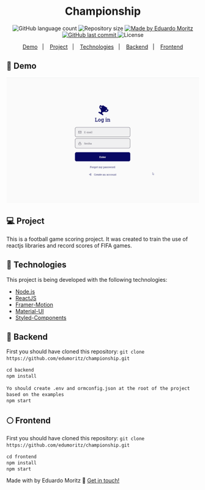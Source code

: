 <h1 align="center"> Championship </h1>
<p align="center">
  <img alt="GitHub language count" src="https://img.shields.io/github/languages/count/edumoritz/championship?color=blue">

  <img alt="Repository size" src="https://img.shields.io/github/repo-size/edumoritz/championship">
	
  <a href="https://www.linkedin.com/in/eduardo-moritz-5298a0118/">
    <img alt="Made by Eduardo Moritz" src="https://img.shields.io/badge/made%20by-edumoritz-blue">
  </a>

  <a href="https://github.com/edumoritz/championship/commits/master">
    <img alt="GitHub last commit" src="https://img.shields.io/github/last-commit/edumoritz/championship">
  </a>

  <img alt="License" src="https://img.shields.io/badge/license-MIT-brightgreen">
</p>

<p align="center">
  <a href="#-frontend">Demo</a>&nbsp;&nbsp;&nbsp;|&nbsp;&nbsp;&nbsp;
  <a href="#-project">Project</a>&nbsp;&nbsp;&nbsp;|&nbsp;&nbsp;&nbsp;
  <a href="#-technologies">Technologies</a>&nbsp;&nbsp;&nbsp;|&nbsp;&nbsp;&nbsp;
  <a href="#-backend">Backend</a>&nbsp;&nbsp;&nbsp;|&nbsp;&nbsp;&nbsp;
  <a href="#-frontend">Frontend</a>
</p>

## 👹 Demo

![Championship- Animated gif demo](demo/championship-dash.gif)

## 💻 Project

This is a football game scoring project.
It was created to train the use of reactjs libraries and record scores of FIFA games.

## 👾 Technologies

This project is being developed with the following technologies:

- [Node.js][nodejs]
- [ReactJS][reactjs]
- [Framer-Motion][framermotion]
- [Material-UI][materialui]
- [Styled-Components][styled]

## 🌚 Backend

First you should have cloned this repository:
`git clone https://github.com/edumoritz/championship.git`

```
cd backend
npm install

Yo should create .env and ormconfig.json at the root of the project based on the examples
npm start
```

## 🌕 Frontend

First you should have cloned this repository:
`git clone https://github.com/edumoritz/championship.git`

```
cd frontend
npm install
npm start
```

Made with by Eduardo Moritz :wave: [Get in touch!](https://www.linkedin.com/in/eduardo-moritz-5298a0118/)

[nodejs]: https://nodejs.org/
[reactjs]: https://reactjs.org/
[framermotion]: https://www.framer.com/motion/
[materialui]: https://material-ui.com/pt/
[styled]: https://styled-components.com/
